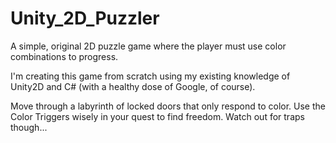 # Unity_2D_Puzzler
A simple, original 2D puzzle game where the player must use color combinations to progress.

I'm creating this game from scratch using my existing knowledge of Unity2D and C# (with a healthy dose of Google, of course).

Move through a labyrinth of locked doors that only respond to color. Use the Color Triggers wisely in your quest to find freedom. Watch out for traps though...
